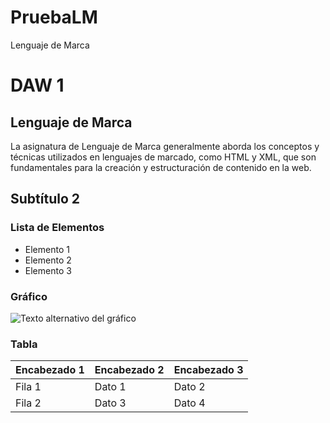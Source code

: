 # PruebaLM
Lenguaje de Marca
# DAW 1

## Lenguaje de Marca

La asignatura de Lenguaje de Marca generalmente aborda los conceptos y técnicas utilizados en lenguajes de marcado, como HTML y XML, que son fundamentales para la creación y estructuración de contenido en la web.

## Subtítulo 2

### Lista de Elementos

- Elemento 1
- Elemento 2
- Elemento 3

### Gráfico

![Texto alternativo del gráfico](URL_DEL_GRÁFICO)

### Tabla

| Encabezado 1 | Encabezado 2 | Encabezado 3 |
|---------------|---------------|---------------|
| Fila 1       | Dato 1       | Dato 2       |
| Fila 2       | Dato 3       | Dato 4       |
